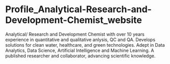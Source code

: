 # Profile_Analytical-Research-and-Development-Chemist_website
Analytical/ Research and Development Chemist with over 10 years experience in quantitative and qualitative anlysis, QC and QA. Develops solutions for clean water, healthcare, and green technologies. Adept in Data Analytics, Data Science, Artificial Intelligence and Machine Learning. A published researcher and collaborator, advancing scientific knowledge.
